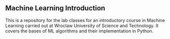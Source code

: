 ## Machine Learning Introduction
This is a repository for the lab classes for an introductory course in Machine Learning carried out at Wroclaw University of Science and Technology. It covers the bases of ML algorithms and their implementation in Python.
